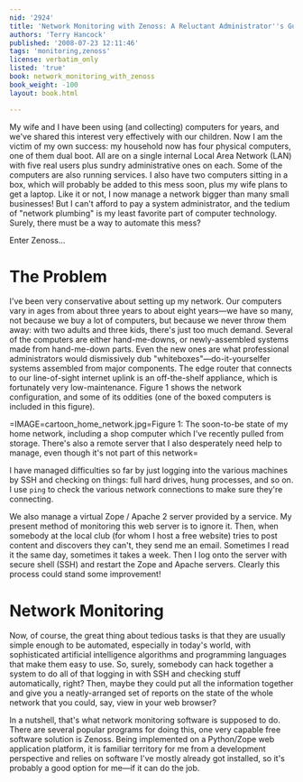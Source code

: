 ```yaml
---
nid: '2924'
title: 'Network Monitoring with Zenoss: A Reluctant Administrator''s Guide'
authors: 'Terry Hancock'
published: '2008-07-23 12:11:46'
tags: 'monitoring,zenoss'
license: verbatim_only
listed: 'true'
book: network_monitoring_with_zenoss
book_weight: -100
layout: book.html

---
```

My wife and I have been using (and collecting) computers for years, and we've shared this interest very effectively with our children. Now I am the victim of my own success: my household now has four physical computers, one of them dual boot. All are on a single internal Local Area Network (LAN) with five real users plus sundry administrative ones on each. Some of the computers are also running services. I also have two computers sitting in a box, which will probably be added to this mess soon, plus my wife plans to get a laptop. Like it or not, I now manage a network bigger than many small businesses! But I can't afford to pay a system administrator, and the tedium of "network plumbing" is my least favorite part of computer technology. Surely, there must be a way to automate this mess?

Enter Zenoss...

<!--break-->

# The Problem

I've been very conservative about setting up my network. Our computers vary in ages from about three years to about eight years—we have so many, not because we buy a lot of computers, but because we never throw them away: with two adults and three kids, there's just too much demand. Several of the computers are either hand-me-downs, or newly-assembled systems made from hand-me-down parts. Even the new ones are what professional administrators would dismissively dub "whiteboxes"—do-it-yourselfer systems assembled from major components. The edge router that connects to our line-of-sight internet uplink is an off-the-shelf appliance, which is fortunately very low-maintenance. Figure 1 shows the network configuration, and some of its oddities (one of the boxed computers is included in this figure).

=IMAGE=cartoon_home_network.jpg=Figure 1: The soon-to-be state of my home network, including a shop computer which I've recently pulled from storage. There's also a remote server that I also desperately need help to manage, even though it's not part of this network=

I have managed difficulties so far by just logging into the various machines by SSH and checking on things: full hard drives, hung processes, and so on. I use `ping` to check the various network connections to make sure they're connecting.

We also manage a virtual Zope / Apache 2 server provided by a service. My present method of monitoring this web server is to ignore it. Then, when somebody at the local club (for whom I host a free website) tries to post content and discovers they can't, they send me an email. Sometimes I read it the same day, sometimes it takes a week. Then I log onto the server with secure shell (SSH) and restart the Zope and Apache servers.  Clearly this process could stand some improvement!

# Network Monitoring

Now, of course, the great thing about tedious tasks is that they are usually simple enough to be automated, especially in today's world, with sophisticated artificial intelligence algorithms and programming languages that make them easy to use. So, surely, somebody can hack together a system to do all of that logging in with SSH and checking stuff automatically, right? Then, maybe they could put all the information together and give you a neatly-arranged set of reports on the state of the whole network that you could, say, view in your web browser?

In a nutshell, that's what network monitoring software is supposed to do. There are several popular programs for doing this, one very capable free software solution is Zenoss. Being implemented on a Python/Zope web application platform, it is familiar territory for me from a development perspective and relies on software I've mostly already got installed, so it's probably a good option for me—if it can do the job.

